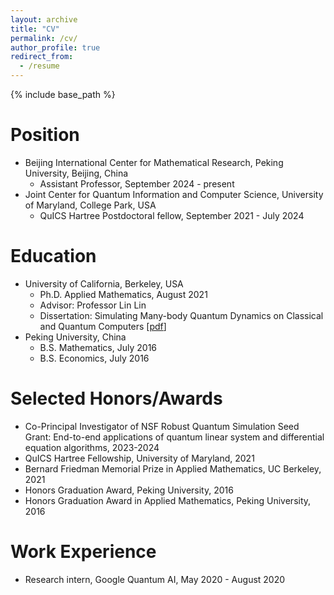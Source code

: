 ```yaml
---
layout: archive
title: "CV"
permalink: /cv/
author_profile: true
redirect_from:
  - /resume
---
```


{% include base_path %}

Position
======
* Beijing International Center for Mathematical Research, Peking University, Beijing, China
  * Assistant Professor, September 2024 - present
* Joint Center for Quantum Information and Computer Science, University of Maryland, College Park, USA
  * QuICS Hartree Postdoctoral fellow, September 2021 - July 2024

Education
======
* University of California, Berkeley, USA
  * Ph.D. Applied Mathematics, August 2021
  * Advisor: Professor Lin Lin
  * Dissertation: Simulating Many-body Quantum Dynamics on Classical and Quantum Computers [[pdf](https://escholarship.org/uc/item/8h70p30t)]
* Peking University, China
  * B.S. Mathematics, July 2016
  * B.S. Economics, July 2016
 
Selected Honors/Awards
======
* Co-Principal Investigator of NSF Robust Quantum Simulation Seed Grant: End-to-end applications of quantum linear system and differential equation algorithms, 2023-2024
* QuICS Hartree Fellowship, University of Maryland, 2021
* Bernard Friedman Memorial Prize in Applied Mathematics, UC Berkeley, 2021
* Honors Graduation Award, Peking University, 2016
* Honors Graduation Award in Applied Mathematics, Peking University, 2016

Work Experience
======
* Research intern, Google Quantum AI, May 2020 - August 2020
